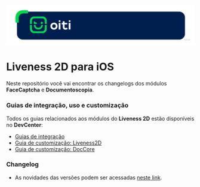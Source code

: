 <p style="align: center;">
  <img src="Images/OitiHeader.png"/>
</p>

#  Liveness 2D para iOS

Neste repositório você vai encontrar os changelogs dos módulos **FaceCaptcha** e **Documentoscopia**.

### Guias de integração, uso e customização

Todos os guias relacionados aos módulos do **Liveness 2D** estão disponíveis no **DevCenter**:

- [Guias de integração](https://devcenter.certiface.io/docs/guia-de-integracao-ios)
- [Guia de customização: Liveness2D](https://devcenter.certiface.io/docs/customizacao-liveness2d-ios)
- [Guia de customização: DocCore](https://devcenter.certiface.io/docs/customizacao-doccore-ios)

### Changelog

- As novidades das versões podem ser acessadas [neste link](Changelogs/1.0.0.md).
